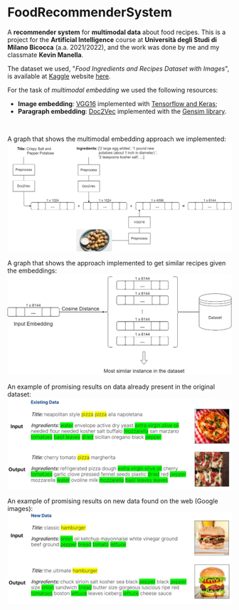 # FoodRecommenderSystem
A **recommender system** for **multimodal data** about food recipes. This is a project for the **Artificial Intelligence** course at **Università degli Studi di Milano Bicocca** (a.a. 2021/2022), and the work was done by me and my classmate **Kevin Manella**.

The dataset we used, "*Food Ingredients and Recipes Dataset with Images*", is available at [Kaggle](https://www.kaggle.com/) website [here](https://www.kaggle.com/datasets/pes12017000148/food-ingredients-and-recipe-dataset-with-images).

For the task of *multimodal embedding* we used the following resources:
  - **Image embedding**: [VGG16](https://arxiv.org/pdf/1409.1556.pdf) implemented with [Tensorflow and Keras](https://www.tensorflow.org/api_docs/python/tf/keras/applications/vgg16/VGG16);
  - **Paragraph embedding**: [Doc2Vec](https://radimrehurek.com/gensim/models/doc2vec.html) implemented with the [Gensim library](https://radimrehurek.com/gensim/index.html).
<br>

A graph that shows the multimodal embedding approach we implemented:
![](https://github.com/SteTala97/FoodRecommenderSystem/blob/main/demo_imgs/multimodal_embedding.png)

A graph that shows the approach implemented to get similar recipes given the embeddings:
![](https://github.com/SteTala97/FoodRecommenderSystem/blob/main/demo_imgs/cosine_distance.png)

An example of promising results on data already present in the original dataset:
![](https://github.com/SteTala97/FoodRecommenderSystem/blob/main/demo_imgs/results_existing_data.jpg)

An example of promising results on new data found on the web (Google images):
![](https://github.com/SteTala97/FoodRecommenderSystem/blob/main/demo_imgs/results_new_data.jpg)
